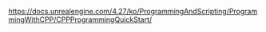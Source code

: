 https://docs.unrealengine.com/4.27/ko/ProgrammingAndScripting/ProgrammingWithCPP/CPPProgrammingQuickStart/